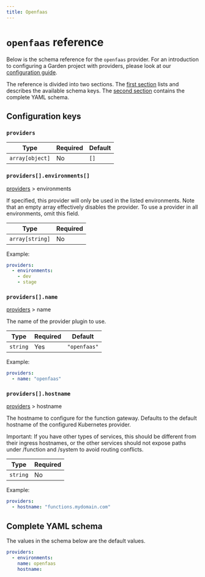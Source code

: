 ```yaml
---
title: Openfaas
---
```


# `openfaas` reference

Below is the schema reference for the `openfaas` provider. For an introduction to configuring a Garden project with providers, please look at our [configuration guide](../../using-garden/configuration-files.md).

The reference is divided into two sections. The [first section](#configuration-keys) lists and describes the available schema keys. The [second section](#complete-yaml-schema) contains the complete YAML schema.

## Configuration keys

### `providers`

| Type            | Required | Default |
| --------------- | -------- | ------- |
| `array[object]` | No       | `[]`    |

### `providers[].environments[]`

[providers](#providers) > environments

If specified, this provider will only be used in the listed environments. Note that an empty array effectively disables the provider. To use a provider in all environments, omit this field.

| Type            | Required |
| --------------- | -------- |
| `array[string]` | No       |

Example:

```yaml
providers:
  - environments:
    - dev
    - stage
```

### `providers[].name`

[providers](#providers) > name

The name of the provider plugin to use.

| Type     | Required | Default      |
| -------- | -------- | ------------ |
| `string` | Yes      | `"openfaas"` |

Example:

```yaml
providers:
  - name: "openfaas"
```

### `providers[].hostname`

[providers](#providers) > hostname

The hostname to configure for the function gateway.
Defaults to the default hostname of the configured Kubernetes provider.

Important: If you have other types of services, this should be different from their ingress hostnames,
or the other services should not expose paths under /function and /system to avoid routing conflicts.

| Type     | Required |
| -------- | -------- |
| `string` | No       |

Example:

```yaml
providers:
  - hostname: "functions.mydomain.com"
```


## Complete YAML schema

The values in the schema below are the default values.

```yaml
providers:
  - environments:
    name: openfaas
    hostname:
```
